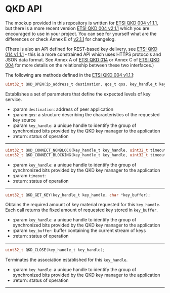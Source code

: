 # QKD API

The mockup provided in this repository is written for [ETSI QKD 004 v1.1.1](https://www.etsi.org/deliver/etsi_gs/QKD/001_099/004/01.01.01_60/gs_QKD004v010101p.pdf), but there is a more recent version [ETSI QKD 004 v2.1.1](https://www.etsi.org/deliver/etsi_gs/QKD/001_099/004/02.01.01_60/gs_QKD004v020101p.pdf) which you are encouraged to use in your project. You can see for yourself what are the differences or check Annex E of [v2.1.1](https://www.etsi.org/deliver/etsi_gs/QKD/001_099/004/02.01.01_60/gs_QKD004v020101p.pdf) for changelog.

(There is also an API defined for REST-based key delivery, see [ETSI QKD 014 v1.1.1](https://www.etsi.org/deliver/etsi_gs/QKD/001_099/014/01.01.01_60/gs_QKD014v010101p.pdf) - this is a more constrained API which uses HTTPS protocols and JSON data format. See Annex A of [ETSI QKD 014](https://www.etsi.org/deliver/etsi_gs/QKD/001_099/014/01.01.01_60/gs_QKD014v010101p.pdf) or Annex C of [ETSI QKD 004](https://www.etsi.org/deliver/etsi_gs/QKD/001_099/004/02.01.01_60/gs_QKD004v020101p.pdf) for more details on the relationship between these two interfaces.)

The following are methods defined in the [ETSI QKD 004 v1.1.1](https://www.etsi.org/deliver/etsi_gs/QKD/001_099/004/01.01.01_60/gs_QKD004v010101p.pdf):


```c
uint32_t QKD_OPEN(ip_address_t destination, qos_t qos, key_handle_t key_handle);
```
Establishes a set of parameters that define the expected levels of key service.
- :param `destination`: address of peer application
- :param `qos`: a structure describing the characteristics of the requested key source
- :param `key_handle`: a unique handle to identify the group of synchronized bits provided by the QKD key manager to the application
- :return: status of operation

---

```c
uint32_t QKD_CONNECT_NONBLOCK(key_handle_t key_handle, uint32_t timeout);
uint32_t QKD_CONNECT_BLOCKING(key_handle_t key_handle, uint32_t timeout);
```
- :param `key_handle`: a unique handle to identify the group of synchronized bits provided by the QKD key manager to the application
- :param `timeout`:
- :return: status of operation

---

```c
uint32_t QKD_GET_KEY(key_handle_t key_handle, char *key_buffer);
```
Obtains the required amount of key material requested for this `key_handle`. Each call returns the fixed amount of requested key stored in `key_buffer`.
- :param `key_handle`: a unique handle to identify the group of synchronized bits provided by the QKD key manager to the application
- :param `key_buffer`: buffer containing the current stream of keys
- :return: status of operation

---

```c
uint32_t QKD_CLOSE(key_handle_t key_handle);
```
Terminates the association established for this `key_handle`.
- :param `key_handle`: a unique handle to identify the group of synchronized bits provided by the QKD key manager to the application
- :return: status of operation

---
